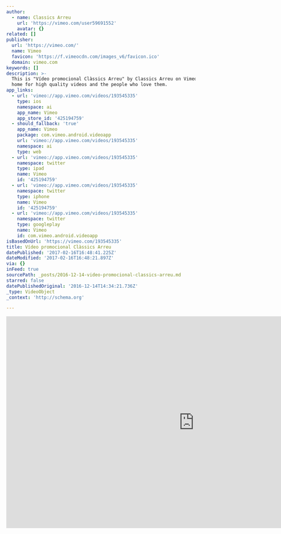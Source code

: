 ```yaml
---
author:
  - name: Classics Arreu
    url: 'https://vimeo.com/user59691552'
    avatar: {}
related: []
publisher:
  url: 'https://vimeo.com/'
  name: Vimeo
  favicon: 'https://f.vimeocdn.com/images_v6/favicon.ico'
  domain: vimeo.com
keywords: []
description: >-
  This is "Vídeo promocional Clàssics Arreu" by Classics Arreu on Vimeo, the
  home for high quality videos and the people who love them.
app_links:
  - url: 'vimeo://app.vimeo.com/videos/193545335'
    type: ios
    namespace: ai
    app_name: Vimeo
    app_store_id: '425194759'
  - should_fallback: 'true'
    app_name: Vimeo
    package: com.vimeo.android.videoapp
    url: 'vimeo://app.vimeo.com/videos/193545335'
    namespace: ai
    type: web
  - url: 'vimeo://app.vimeo.com/videos/193545335'
    namespace: twitter
    type: ipad
    name: Vimeo
    id: '425194759'
  - url: 'vimeo://app.vimeo.com/videos/193545335'
    namespace: twitter
    type: iphone
    name: Vimeo
    id: '425194759'
  - url: 'vimeo://app.vimeo.com/videos/193545335'
    namespace: twitter
    type: googleplay
    name: Vimeo
    id: com.vimeo.android.videoapp
isBasedOnUrl: 'https://vimeo.com/193545335'
title: Vídeo promocional Clàssics Arreu
datePublished: '2017-02-16T16:48:41.225Z'
dateModified: '2017-02-16T16:48:21.897Z'
via: {}
inFeed: true
sourcePath: _posts/2016-12-14-video-promocional-classics-arreu.md
starred: false
datePublishedOriginal: '2016-12-14T14:34:21.736Z'
_type: VideoObject
_context: 'http://schema.org'

---
```

<iframe src="https://cdn.embedly.com/widgets/media.html?src=https%3A%2F%2Fplayer.vimeo.com%2Fvideo%2F193545335&amp;url=https%3A%2F%2Fvimeo.com%2F193545335&amp;image=https%3A%2F%2Fi.vimeocdn.com%2Fvideo%2F605264615_1280.jpg&amp;key=b7d04c9b404c499eba89ee7072e1c4f7&amp;type=text%2Fhtml&amp;schema=vimeo" width="1000" height="563" scrolling="no" frameborder="0" allowfullscreen="" style=""></iframe>